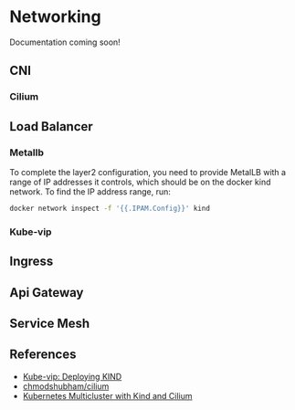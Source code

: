 # Networking

Documentation coming soon!

## CNI

### Cilium

## Load Balancer

### Metallb

To complete the layer2 configuration, you need to provide MetalLB with a range of IP addresses it controls, which should
be on the docker kind network. To find the IP address range, run:

```sh
docker network inspect -f '{{.IPAM.Config}}' kind
```

### Kube-vip

## Ingress

## Api Gateway

## Service Mesh

## References

- [Kube-vip: Deploying KIND](https://kube-vip.io/docs/usage/kind/)
- [chmodshubham/cilium](https://github.com/chmodshubham/cilium)
- [Kubernetes Multicluster with Kind and Cilium](https://piotrminkowski.com/2021/10/25/kubernetes-multicluster-with-kind-and-cilium/)
